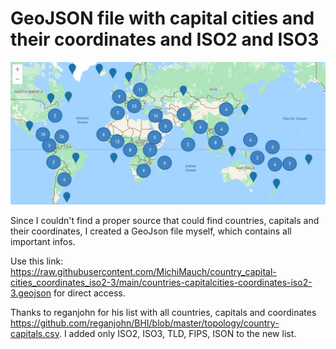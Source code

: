 # GeoJSON file with capital cities and their coordinates and ISO2 and ISO3
![Countrynames, Capitalcities with coordinates and ISO2 and ISO3](readme.jpg)

Since I couldn't find a proper source that could find countries, capitals and their coordinates, I created a GeoJson file myself, which contains all important infos.

Use this link: https://raw.githubusercontent.com/MichiMauch/country_capital-cities_coordinates_iso2-3/main/countries-capitalcities-coordinates-iso2-3.geojson for direct access.

Thanks to reganjohn for his list with all countries, capitals and coordinates https://github.com/reganjohn/BHI/blob/master/topology/country-capitals.csv. I added only ISO2, ISO3, TLD, FIPS, ISON to the new list.
